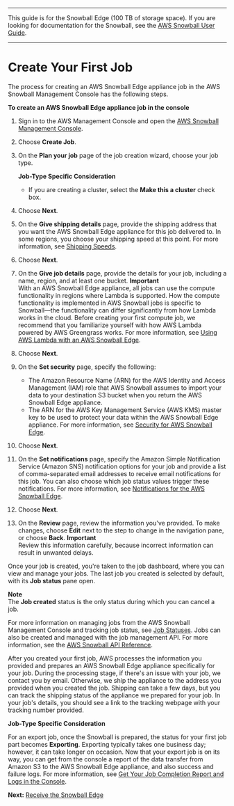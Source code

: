 --------

This guide is for the Snowball Edge \(100 TB of storage space\)\. If you are looking for documentation for the Snowball, see the [AWS Snowball User Guide](http://docs.aws.amazon.com/snowball/latest/ug/whatissnowball.html)\.

--------

# Create Your First Job<a name="create-job"></a>

The process for creating an AWS Snowball Edge appliance job in the AWS Snowball Management Console has the following steps\.

**To create an AWS Snowball Edge appliance job in the console**

1. Sign in to the AWS Management Console and open the [AWS Snowball Management Console](https://console.aws.amazon.com/importexport/home?region=us-west-2)\.

1. Choose **Create Job**\.

1. On the **Plan your job** page of the job creation wizard, choose your job type\.

   **Job\-Type Specific Consideration**
   + If you are creating a cluster, select the **Make this a cluster** check box\.

1. Choose **Next**\.

1. On the **Give shipping details** page, provide the shipping address that you want the AWS Snowball Edge appliance for this job delivered to\. In some regions, you choose your shipping speed at this point\. For more information, see [Shipping Speeds](mailing-storage.md#shippingspeeds)\.

1. Choose **Next**\.

1. On the **Give job details** page, provide the details for your job, including a name, region, and at least one bucket\.
**Important**  
With an AWS Snowball Edge appliance, all jobs can use the compute functionality in regions where Lambda is supported\. How the compute functionality is implemented in AWS Snowball jobs is specific to Snowball—the functionality can differ significantly from how Lambda works in the cloud\. Before creating your first compute job, we recommend that you familiarize yourself with how AWS Lambda powered by AWS Greengrass works\. For more information, see [Using AWS Lambda with an AWS Snowball Edge](using-lambda.md)\.

1. Choose **Next**\.

1. On the **Set security** page, specify the following:
   + The Amazon Resource Name \(ARN\) for the AWS Identity and Access Management \(IAM\) role that AWS Snowball assumes to import your data to your destination S3 bucket when you return the AWS Snowball Edge appliance\.
   + The ARN for the AWS Key Management Service \(AWS KMS\) master key to be used to protect your data within the AWS Snowball Edge appliance\. For more information, see [Security for AWS Snowball Edge](security.md)\.

1. Choose **Next**\.

1. On the **Set notifications** page, specify the Amazon Simple Notification Service \(Amazon SNS\) notification options for your job and provide a list of comma\-separated email addresses to receive email notifications for this job\. You can also choose which job status values trigger these notifications\. For more information, see [Notifications for the AWS Snowball Edge](notifications.md)\.

1. Choose **Next**\.

1. On the **Review** page, review the information you've provided\. To make changes, choose **Edit** next to the step to change in the navigation pane, or choose **Back**\.
**Important**  
Review this information carefully, because incorrect information can result in unwanted delays\.

Once your job is created, you're taken to the job dashboard, where you can view and manage your jobs\. The last job you created is selected by default, with its **Job status** pane open\.

**Note**  
The **Job created** status is the only status during which you can cancel a job\.

For more information on managing jobs from the AWS Snowball Management Console and tracking job status, see [Job Statuses](jobstatuses.md)\. Jobs can also be created and managed with the job management API\. For more information, see the [AWS Snowball API Reference](http://docs.aws.amazon.com/snowball/latest/api-reference/api-reference.html)\.

After you created your first job, AWS processes the information you provided and prepares an AWS Snowball Edge appliance specifically for your job\. During the processing stage, if there's an issue with your job, we contact you by email\. Otherwise, we ship the appliance to the address you provided when you created the job\. Shipping can take a few days, but you can track the shipping status of the appliance we prepared for your job\. In your job's details, you should see a link to the tracking webpage with your tracking number provided\.

**Job\-Type Specific Consideration**

For an export job, once the Snowball is prepared, the status for your first job part becomes **Exporting**\. Exporting typically takes one business day; however, it can take longer on occasion\. Now that your export job is on its way, you can get from the console a report of the data transfer from Amazon S3 to the AWS Snowball Edge appliance, and also success and failure logs\. For more information, see [Get Your Job Completion Report and Logs in the Console](report.md)\.

**Next:** [Receive the Snowball Edge](receive-appliance.md) 